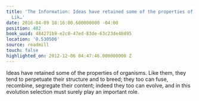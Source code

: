 ```yaml
---
title: 'The Information: Ideas have retained some of the properties of organisms.
  Lik…'
date: 2016-04-09 18:16:00.600000000 -04:00
position: 482
book_uuid: 484271b9-e2c0-47ed-83de-63c23de48d95
location: '0.530506'
source: readmill
touch: false
highlighted_on: 2012-12-06 04:47:46.000000000 Z
---
```


Ideas have retained some of the properties of organisms. Like them, they tend to perpetuate their structure and to breed; they too can fuse, recombine, segregate their content; indeed they too can evolve, and in this evolution selection must surely play an important role.